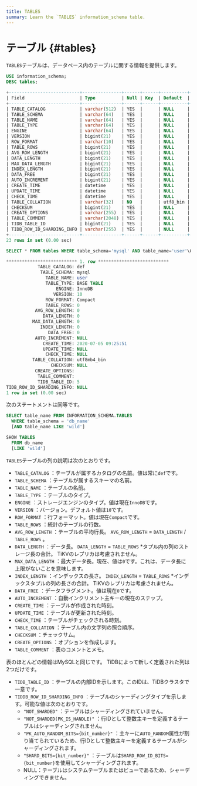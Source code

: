 ```yaml
---
title: TABLES
summary: Learn the `TABLES` information_schema table.
---
```


# テーブル {#tables}

`TABLES`テーブルは、データベース内のテーブルに関する情報を提供します。


```sql
USE information_schema;
DESC tables;
```

```sql
+---------------------------+---------------+------+------+----------+-------+
| Field                     | Type          | Null | Key  | Default  | Extra |
+---------------------------+---------------+------+------+----------+-------+
| TABLE_CATALOG             | varchar(512)  | YES  |      | NULL     |       |
| TABLE_SCHEMA              | varchar(64)   | YES  |      | NULL     |       |
| TABLE_NAME                | varchar(64)   | YES  |      | NULL     |       |
| TABLE_TYPE                | varchar(64)   | YES  |      | NULL     |       |
| ENGINE                    | varchar(64)   | YES  |      | NULL     |       |
| VERSION                   | bigint(21)    | YES  |      | NULL     |       |
| ROW_FORMAT                | varchar(10)   | YES  |      | NULL     |       |
| TABLE_ROWS                | bigint(21)    | YES  |      | NULL     |       |
| AVG_ROW_LENGTH            | bigint(21)    | YES  |      | NULL     |       |
| DATA_LENGTH               | bigint(21)    | YES  |      | NULL     |       |
| MAX_DATA_LENGTH           | bigint(21)    | YES  |      | NULL     |       |
| INDEX_LENGTH              | bigint(21)    | YES  |      | NULL     |       |
| DATA_FREE                 | bigint(21)    | YES  |      | NULL     |       |
| AUTO_INCREMENT            | bigint(21)    | YES  |      | NULL     |       |
| CREATE_TIME               | datetime      | YES  |      | NULL     |       |
| UPDATE_TIME               | datetime      | YES  |      | NULL     |       |
| CHECK_TIME                | datetime      | YES  |      | NULL     |       |
| TABLE_COLLATION           | varchar(32)   | NO   |      | utf8_bin |       |
| CHECKSUM                  | bigint(21)    | YES  |      | NULL     |       |
| CREATE_OPTIONS            | varchar(255)  | YES  |      | NULL     |       |
| TABLE_COMMENT             | varchar(2048) | YES  |      | NULL     |       |
| TIDB_TABLE_ID             | bigint(21)    | YES  |      | NULL     |       |
| TIDB_ROW_ID_SHARDING_INFO | varchar(255)  | YES  |      | NULL     |       |
+---------------------------+---------------+------+------+----------+-------+
23 rows in set (0.00 sec)
```


```sql
SELECT * FROM tables WHERE table_schema='mysql' AND table_name='user'\G
```

```sql
*************************** 1. row ***************************
            TABLE_CATALOG: def
             TABLE_SCHEMA: mysql
               TABLE_NAME: user
               TABLE_TYPE: BASE TABLE
                   ENGINE: InnoDB
                  VERSION: 10
               ROW_FORMAT: Compact
               TABLE_ROWS: 0
           AVG_ROW_LENGTH: 0
              DATA_LENGTH: 0
          MAX_DATA_LENGTH: 0
             INDEX_LENGTH: 0
                DATA_FREE: 0
           AUTO_INCREMENT: NULL
              CREATE_TIME: 2020-07-05 09:25:51
              UPDATE_TIME: NULL
               CHECK_TIME: NULL
          TABLE_COLLATION: utf8mb4_bin
                 CHECKSUM: NULL
           CREATE_OPTIONS: 
            TABLE_COMMENT: 
            TIDB_TABLE_ID: 5
TIDB_ROW_ID_SHARDING_INFO: NULL
1 row in set (0.00 sec)
```

次のステートメントは同等です。

```sql
SELECT table_name FROM INFORMATION_SCHEMA.TABLES
  WHERE table_schema = 'db_name'
  [AND table_name LIKE 'wild']

SHOW TABLES
  FROM db_name
  [LIKE 'wild']
```

`TABLES`テーブルの列の説明は次のとおりです。

-   `TABLE_CATALOG` ：テーブルが属するカタログの名前。値は常に`def`です。
-   `TABLE_SCHEMA` ：テーブルが属するスキーマの名前。
-   `TABLE_NAME` ：テーブルの名前。
-   `TABLE_TYPE` ：テーブルのタイプ。
-   `ENGINE` ：ストレージエンジンのタイプ。値は現在`InnoDB`です。
-   `VERSION` ：バージョン。デフォルト値は`10`です。
-   `ROW_FORMAT` ：行フォーマット。値は現在`Compact`です。
-   `TABLE_ROWS` ：統計のテーブルの行数。
-   `AVG_ROW_LENGTH` ：テーブルの平均行長。 `AVG_ROW_LENGTH` = `DATA_LENGTH` / `TABLE_ROWS` 。
-   `DATA_LENGTH` ：データ長。 `DATA_LENGTH` = `TABLE_ROWS` *タプル内の列のストレージ長の合計。 TiKVのレプリカは考慮されません。
-   `MAX_DATA_LENGTH` ：最大データ長。現在、値は`0`です。これは、データ長に上限がないことを意味します。
-   `INDEX_LENGTH` ：インデックスの長さ。 `INDEX_LENGTH` = `TABLE_ROWS` *インデックスタプルの列の長さの合計。 TiKVのレプリカは考慮されません。
-   `DATA_FREE` ：データフラグメント。値は現在`0`です。
-   `AUTO_INCREMENT` ：自動インクリメント主キーの現在のステップ。
-   `CREATE_TIME` ：テーブルが作成された時刻。
-   `UPDATE_TIME` ：テーブルが更新された時刻。
-   `CHECK_TIME` ：テーブルがチェックされる時刻。
-   `TABLE_COLLATION` ：テーブル内の文字列の照合順序。
-   `CHECKSUM` ：チェックサム。
-   `CREATE_OPTIONS` ：オプションを作成します。
-   `TABLE_COMMENT` ：表のコメントとメモ。

表のほとんどの情報はMySQLと同じです。 TiDBによって新しく定義された列は2つだけです。

-   `TIDB_TABLE_ID` ：テーブルの内部IDを示します。このIDは、TiDBクラスタで一意です。
-   `TIDDB_ROW_ID_SHARDING_INFO` ：テーブルのシャーディングタイプを示します。可能な値は次のとおりです。
    -   `"NOT_SHARDED"` ：テーブルはシャーディングされていません。
    -   `"NOT_SHARDED(PK_IS_HANDLE)"` ：行IDとして整数主キーを定義するテーブルはシャーディングされません。
    -   `"PK_AUTO_RANDOM_BITS={bit_number}"` ：主キーに`AUTO_RANDOM`属性が割り当てられているため、行IDとして整数主キーを定義するテーブルがシャーディングされます。
    -   `"SHARD_BITS={bit_number}"` ：テーブルは`SHARD_ROW_ID_BITS={bit_number}`を使用してシャーディングされます。
    -   NULL：テーブルはシステムテーブルまたはビューであるため、シャーディングできません。
